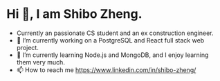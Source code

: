 # Hi 👋, I am Shibo Zheng.
<!---
shibo1234/shibo1234 is a ✨ special ✨ repository because its `README.md` (this file) appears on your GitHub profile.
You can click the Preview link to take a look at your changes.
--->
- Currently an passionate CS student and an ex construction engineer.
- 🔭 I’m currently working on a PostgreSQL and React full stack web project.
- 🌱 I’m currently learning Node.js and MongoDB, and I enjoy learning them very much.
- 📫 How to reach me https://www.linkedin.com/in/shibo-zheng/
